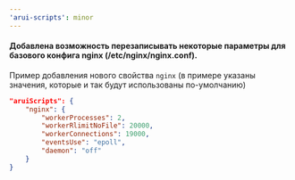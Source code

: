 ```yaml
---
'arui-scripts': minor
---
```


#### Добавлена возможность перезаписывать некоторые параметры для базового конфига nginx (/etc/nginx/nginx.conf).

Пример добавления нового свойства `nginx` (в примере указаны значения, которые и так будут использованы по-умолчанию)

```json
"aruiScripts": {
    "nginx": {
        "workerProcesses": 2,
        "workerRlimitNoFile": 20000,
        "workerConnections": 19000,
        "eventsUse": "epoll",
        "daemon": "off"
    }
}
```


